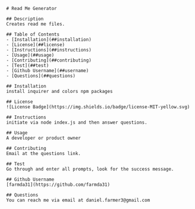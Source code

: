 
    # Read Me Generator
    
    ## Description
    Creates read me files.
    
    ## Table of Contents
    - [Installation](##installation)
    - [License](##license)
    - [Instructions](##instructions)
    - [Usage](##usage)
    - [Contributing](##contributing)
    - [Test](##test)
    - [Github Username](##username)
    - [Questions](##questions)

    ## Installation
    install inquirer and colors npm packages

    ## License
    ![License Badge](https://img.shields.io/badge/license-MIT-yellow.svg)

    ## Instructions
    initiate via node index.js and then answer questions.

    ## Usage
    A developer or product owner

    ## Contributing
    Email at the questions link.

    ## Test
    Go through and enter all prompts, look for the success message.

    ## Github Username
    [farmda31](https://github.com/farmda31)

    ## Questions
    You can reach me via email at daniel.farmer3@gmail.com
